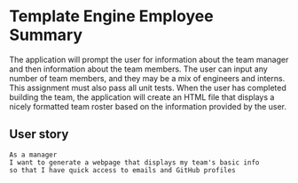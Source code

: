 # Template Engine Employee Summary

The application will prompt the user for information about the team manager and then information about the team members. The user can input any number of team members, and they may be a mix of engineers and interns. This assignment must also pass all unit tests. When the user has completed building the team, the application will create an HTML file that displays a nicely formatted team roster based on the information provided by the user.

## User story

```
As a manager
I want to generate a webpage that displays my team's basic info
so that I have quick access to emails and GitHub profiles
```

